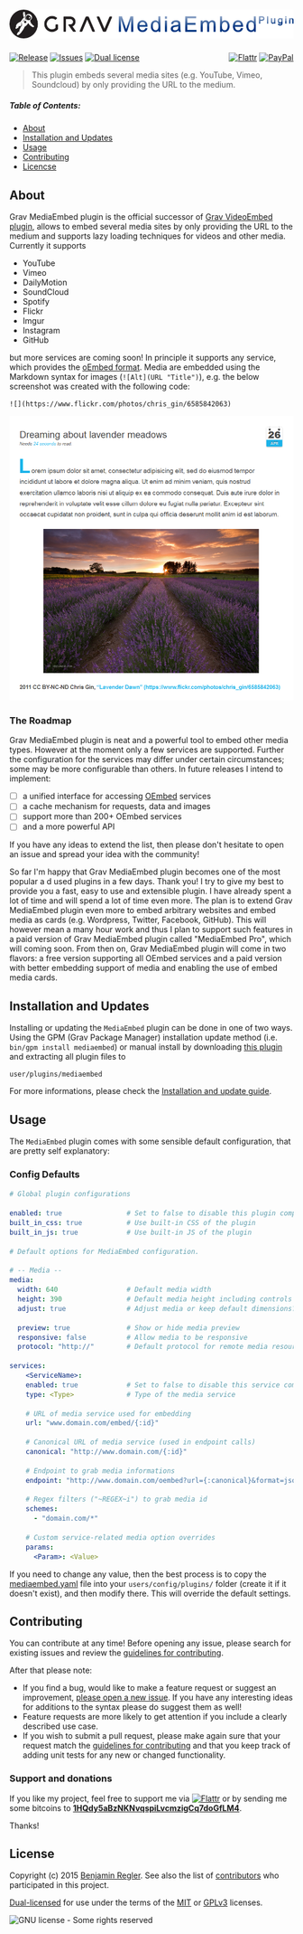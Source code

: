 # [![Grav MediaEmbed Plugin](assets/logo.png)][project]

[![Release](https://img.shields.io/github/release/sommerregen/grav-plugin-mediaembed.svg)][project] [![Issues](https://img.shields.io/github/issues/sommerregen/grav-plugin-mediaembed.svg)][issues] [![Dual license](https://img.shields.io/badge/dual%20license-MIT%2FGPL-blue.svg)](LICENSE "License") <span style="float:right;">[![Flattr](https://api.flattr.com/button/flattr-badge-large.png)][flattr] [![PayPal](https://www.paypal.com/en_US/i/btn/btn_donate_SM.gif)][paypal]</span>

> This plugin embeds several media sites (e.g. YouTube, Vimeo, Soundcloud) by only providing the URL to the medium.

##### Table of Contents:

* [About](#about)
* [Installation and Updates](#installation-and-updates)
* [Usage](#usage)
* [Contributing](#contributing)
* [Licencse](#license)

## About

Grav MediaEmbed plugin is the official successor of [Grav VideoEmbed plugin](https://github.com/sommerregen/grav-plugin-videoembed/), allows to embed several media sites by only providing the URL to the medium and supports lazy loading techniques for videos and other media. Currently it supports

- YouTube
- Vimeo
- DailyMotion
- SoundCloud
- Spotify
- Flickr
- Imgur
- Instagram
- GitHub

but more services are coming soon! In principle it supports any service, which provides the [oEmbed format](http://www.oembed.com/). Media are embedded using the Markdown syntax for images (`![Alt](URL "Title")`), e.g. the below screenshot was created with the following code:

```
![](https://www.flickr.com/photos/chris_gin/6585842063)
```

![Screenshot MediaEmbed Plugin](assets/screenshot.png "MediaEmbed Preview")

### The Roadmap

Grav MediaEmbed plugin is neat and a powerful tool to embed other media types. However at the moment only a few services are supported. Further the configuration for the services may differ under certain circumstances; some may be more configurable than others. In future releases I intend to implement:

 - [ ] a unified interface for accessing [OEmbed](http://oembed.com "An overview about OEmbed services") services
 - [ ] a cache mechanism for requests, data and images
 - [ ] support more than 200+ OEmbed services
 - [ ] and a more powerful API

If you have any ideas to extend the list, then please don't hesitate to open an issue and spread your idea with the community!

So far I'm happy that Grav MediaEmbed plugin becomes one of the most popular a d used plugins in a few days. Thank you! I try to give my best to provide you a fast, easy to use and extensible plugin. I have already spent a lot of time and will spend a lot of time even more. The plan is to extend Grav MediaEmbed plugin even more to embed arbitrary websites and embed media as cards (e.g. Wordpress, Twitter, Facebook, GitHub). This will however mean a many hour work and thus I plan to support such features in a paid version of Grav MediaEmbed plugin called "MediaEmbed Pro", which will coming soon. From then on, Grav MediaEmbed plugin will come in two flavors: a free version supporting all OEmbed services and a paid version with better embedding support of media and enabling the use of embed media cards.

## Installation and Updates

Installing or updating the `MediaEmbed` plugin can be done in one of two ways. Using the GPM (Grav Package Manager) installation update method (i.e. `bin/gpm install mediaembed`) or manual install by downloading [this plugin](https://github.com/sommerregen/grav-plugin-mediaembed) and extracting all plugin files to

    user/plugins/mediaembed

For more informations, please check the [Installation and update guide](docs/INSTALL.md).

## Usage

The `MediaEmbed` plugin comes with some sensible default configuration, that are pretty self explanatory:

### Config Defaults

```yaml
# Global plugin configurations

enabled: true                # Set to false to disable this plugin completely
built_in_css: true           # Use built-in CSS of the plugin
built_in_js: true            # Use built-in JS of the plugin

# Default options for MediaEmbed configuration.

# -- Media --
media:
  width: 640                 # Default media width
  height: 390                # Default media height including controls
  adjust: true               # Adjust media or keep default dimensions?

  preview: true              # Show or hide media preview
  responsive: false          # Allow media to be responsive
  protocol: "http://"        # Default protocol for remote media resources

services:
	<ServiceName>:
    enabled: true            # Set to false to disable this service completely
    type: <Type>             # Type of the media service

    # URL of media service used for embedding
    url: "www.domain.com/embed/{:id}"

    # Canonical URL of media service (used in endpoint calls)
    canonical: "http://www.domain.com/{:id}"

    # Endpoint to grab media informations
    endpoint: "http://www.domain.com/oembed?url={:canonical}&format=json"

    # Regex filters ("~REGEX~i") to grab media id
    schemes:
      - "domain.com/*"

    # Custom service-related media option overrides
    params:
      <Param>: <Value>
```

If you need to change any value, then the best process is to copy the [mediaembed.yaml](mediaembed.yaml) file into your `users/config/plugins/` folder (create it if it doesn't exist), and then modify there. This will override the default settings.

## Contributing

You can contribute at any time! Before opening any issue, please search for existing issues and review the [guidelines for contributing](docs/CONTRIBUTING.md).

After that please note:

* If you find a bug, would like to make a feature request or suggest an improvement, [please open a new issue][issues]. If you have any interesting ideas for additions to the syntax please do suggest them as well!
* Feature requests are more likely to get attention if you include a clearly described use case.
* If you wish to submit a pull request, please make again sure that your request match the [guidelines for contributing](docs/CONTRIBUTING.md) and that you keep track of adding unit tests for any new or changed functionality.

### Support and donations

If you like my project, feel free to support me via [![Flattr](https://api.flattr.com/button/flattr-badge-large.png)][flattr] or by sending me some bitcoins to [**1HQdy5aBzNKNvqspiLvcmzigCq7doGfLM4**][bitcoin].

Thanks!

## License

Copyright (c) 2015 [Benjamin Regler][github]. See also the list of [contributors] who participated in this project.

[Dual-licensed](LICENSE) for use under the terms of the [MIT][mit-license] or [GPLv3][gpl-license] licenses.

![GNU license - Some rights reserved][gnu]

[github]: https://github.com/sommerregen/ "GitHub account from Benjamin Regler"
[gpl-license]: http://opensource.org/licenses/GPL-3.0 "GPLv3 license"
[mit-license]: http://www.opensource.org/licenses/mit-license.php "MIT license"

[flattr]: https://flattr.com/submit/auto?user_id=Sommerregen&url=https://github.com/sommerregen/grav-plugin-mediaembed "Flatter my GitHub project"
[paypal]: https://www.paypal.com/cgi-bin/webscr?cmd=_s-xclick&hosted_button_id=SYFNP82USG3RN "Donate for my GitHub project using PayPal"
[bitcoin]: bitcoin:1HQdy5aBzNKNvqspiLvcmzigCq7doGfLM4?label=GitHub%20project "Donate for my GitHub project using BitCoin"
[gnu]: https://upload.wikimedia.org/wikipedia/commons/thumb/3/33/License_icon-gpl-88x31.svg/88px-License_icon-gpl-88x31.svg.png "GNU license - Some rights reserved"

[project]: https://github.com/sommerregen/grav-plugin-mediaembed
[issues]: https://github.com/sommerregen/grav-plugin-mediaembed/issues "GitHub Issues for Grav MediaEmbed Plugin"
[contributors]: https://github.com/sommerregen/grav-plugin-mediaembed/graphs/contributors "List of contributors of the project"
